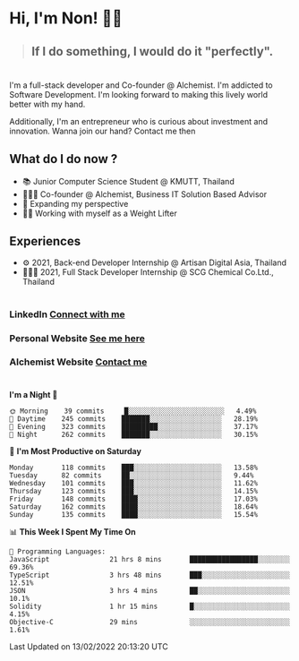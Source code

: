 # Hi, I'm Non! 🖐🏻

> ## If I do something, I would do it "perfectly".

#

I'm a full-stack developer and Co-founder @ Alchemist. I'm addicted to Software Development. I'm looking forward to making this lively world better with my hand.

Additionally, I'm an entrepreneur who is curious about investment and innovation. Wanna join our hand? Contact me then

## What do I do now ?

- 📚 Junior Computer Science Student @ KMUTT, Thailand
- 🧑🏻‍💻 Co-founder @ Alchemist, Business IT Solution Based Advisor
- 🌈 Expanding my perspective
- 🏋🏻 Working with myself as a Weight Lifter

## Experiences

- ⚙️ 2021, Back-end Developer Internship @ Artisan Digital Asia, Thailand
- 🧑🏻‍💻 2021, Full Stack Developer Internship @ SCG Chemical Co.Ltd., Thailand

#

### LinkedIn [Connect with me](https://www.linkedin.com/in/non-nontra/)

### Personal Website [See me here](https://nonnontra.com/)

### Alchemist Website [Contact me](https://alchemist-softwarehouse.co/)

#

<!--START_SECTION:waka-->
**I'm a Night 🦉** 

```text
🌞 Morning    39 commits     █░░░░░░░░░░░░░░░░░░░░░░░░   4.49% 
🌆 Daytime    245 commits    ███████░░░░░░░░░░░░░░░░░░   28.19% 
🌃 Evening    323 commits    █████████░░░░░░░░░░░░░░░░   37.17% 
🌙 Night      262 commits    ███████░░░░░░░░░░░░░░░░░░   30.15%

```
📅 **I'm Most Productive on Saturday** 

```text
Monday       118 commits    ███░░░░░░░░░░░░░░░░░░░░░░   13.58% 
Tuesday      82 commits     ██░░░░░░░░░░░░░░░░░░░░░░░   9.44% 
Wednesday    101 commits    ███░░░░░░░░░░░░░░░░░░░░░░   11.62% 
Thursday     123 commits    ███░░░░░░░░░░░░░░░░░░░░░░   14.15% 
Friday       148 commits    ████░░░░░░░░░░░░░░░░░░░░░   17.03% 
Saturday     162 commits    ████░░░░░░░░░░░░░░░░░░░░░   18.64% 
Sunday       135 commits    ████░░░░░░░░░░░░░░░░░░░░░   15.54%

```


📊 **This Week I Spent My Time On** 

```text
💬 Programming Languages: 
JavaScript               21 hrs 8 mins       █████████████████░░░░░░░░   69.36% 
TypeScript               3 hrs 48 mins       ███░░░░░░░░░░░░░░░░░░░░░░   12.51% 
JSON                     3 hrs 4 mins        ██░░░░░░░░░░░░░░░░░░░░░░░   10.1% 
Solidity                 1 hr 15 mins        █░░░░░░░░░░░░░░░░░░░░░░░░   4.15% 
Objective-C              29 mins             ░░░░░░░░░░░░░░░░░░░░░░░░░   1.61%

```


 Last Updated on 13/02/2022 20:13:20 UTC
<!--END_SECTION:waka-->
